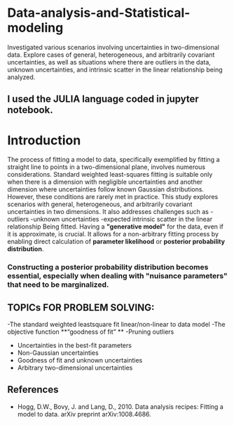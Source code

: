 # Data-analysis-and-Statistical-modeling
 Investigated various scenarios involving uncertainties in two-dimensional data. Explore cases of general, heterogeneous, and arbitrarily covariant uncertainties, as well as situations where there are outliers in the data, unknown uncertainties, and intrinsic scatter in the linear relationship being analyzed. 
## I used the JULIA language coded in jupyter notebook.
# Introduction
The process of fitting a model to data, specifically exemplified by fitting a straight line to points in a two-dimensional plane, involves numerous considerations. Standard weighted least-squares fitting is suitable only when there is a dimension with negligible uncertainties and another dimension where uncertainties follow known Gaussian distributions. However, these conditions are rarely met in practice. This study explores scenarios with general, heterogeneous, and arbitrarily covariant uncertainties in two dimensions. 
It also addresses challenges such as 
 -outliers
 -unknown uncertainties
 -expected intrinsic scatter in the linear relationship 
 Being fitted. 
 Having a **"generative model"** for the data, even if it is approximate, is crucial. It allows for a non-arbitrary fitting process by enabling direct calculation of **parameter likelihood** or **posterior probability distribution**. 
 ### Constructing a posterior probability distribution becomes essential, especially when dealing with "nuisance parameters" that need to be marginalized.
 ## TOPICs FOR PROBLEM SOLVING:
  -The standard weighted leastsquare fit linear/non-linear to data model
  -The objective function **“goodness of fit” **
  -Pruning outliers
  - Uncertainties in the best-fit parameters
  - Non-Gaussian uncertainties
  - Goodness of fit and unknown uncertainties
  - Arbitrary two-dimensional uncertainties
## References
- Hogg, D.W., Bovy, J. and Lang, D., 2010. Data analysis recipes: Fitting a model to data. arXiv preprint arXiv:1008.4686.




